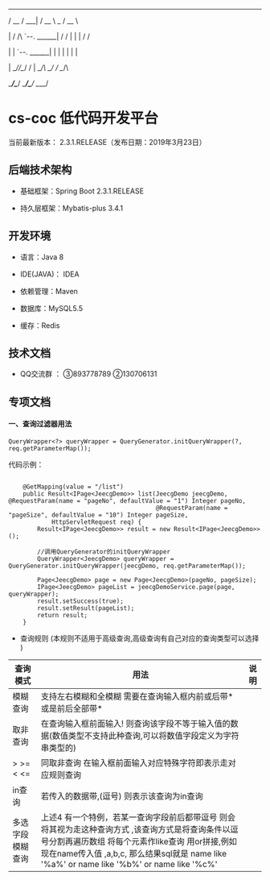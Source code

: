  _____  _____        _____ _____ _____  
 
/  __ \/  ___|      /  __ \  _  /  __ \  

| /  \/\ `--. ______| /  \/ | | | /  \/  

| |     `--. \______| |   | | | | |  

| \__/\/\__/ /      | \__/\ \_/ / \__/\  

 \____/\____/        \____/\___/ \____/  
 
  
cs-coc 低代码开发平台
===============

当前最新版本： 2.3.1.RELEASE（发布日期：2019年3月23日）


## 后端技术架构
- 基础框架：Spring Boot 2.3.1.RELEASE

- 持久层框架：Mybatis-plus 3.4.1





## 开发环境

- 语言：Java 8

- IDE(JAVA)： IDEA

- 依赖管理：Maven

- 数据库：MySQL5.5

- 缓存：Redis


## 技术文档

- QQ交流群 ：  ③893778789 ②130706131


## 专项文档

#### 一、查询过滤器用法

```
QueryWrapper<?> queryWrapper = QueryGenerator.initQueryWrapper(?, req.getParameterMap());
```

代码示例：

```

	@GetMapping(value = "/list")
	public Result<IPage<JeecgDemo>> list(JeecgDemo jeecgDemo, @RequestParam(name = "pageNo", defaultValue = "1") Integer pageNo, 
	                                     @RequestParam(name = "pageSize", defaultValue = "10") Integer pageSize,
			HttpServletRequest req) {
		Result<IPage<JeecgDemo>> result = new Result<IPage<JeecgDemo>>();
		
		//调用QueryGenerator的initQueryWrapper
		QueryWrapper<JeecgDemo> queryWrapper = QueryGenerator.initQueryWrapper(jeecgDemo, req.getParameterMap());
		
		Page<JeecgDemo> page = new Page<JeecgDemo>(pageNo, pageSize);
		IPage<JeecgDemo> pageList = jeecgDemoService.page(page, queryWrapper);
		result.setSuccess(true);
		result.setResult(pageList);
		return result;
	}

```



- 查询规则 (本规则不适用于高级查询,高级查询有自己对应的查询类型可以选择 )

| 查询模式           | 用法    | 说明                         |
|---------- |-------------------------------------------------------|------------------|
| 模糊查询     | 支持左右模糊和全模糊  需要在查询输入框内前或后带\*或是前后全部带\* |    |
| 取非查询     | 在查询输入框前面输入! 则查询该字段不等于输入值的数据(数值类型不支持此种查询,可以将数值字段定义为字符串类型的) |    |
| \>  \>= < <=     | 同取非查询 在输入框前面输入对应特殊字符即表示走对应规则查询 |    |
| in查询     | 若传入的数据带,(逗号) 则表示该查询为in查询 |    |
| 多选字段模糊查询     | 上述4 有一个特例，若某一查询字段前后都带逗号 则会将其视为走这种查询方式 ,该查询方式是将查询条件以逗号分割再遍历数组 将每个元素作like查询 用or拼接,例如 现在name传入值 ,a,b,c, 那么结果sql就是 name like '%a%' or name like '%b%' or name like '%c%' |    |

